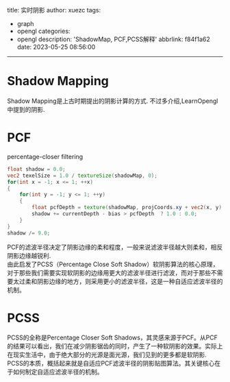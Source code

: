 title: 实时阴影
author: xuezc
tags:
  - graph
  - opengl
categories:
  - opengl
description: 'ShadowMap, PCF,PCSS解释'
abbrlink: f84f1a62
date: 2023-05-25 08:56:00
---
# Shadow Mapping
Shadow Mapping是上古时期提出的阴影计算的方式.
不过多介绍,LearnOpengl中提到的阴影.

# PCF
percentage-closer filtering
```glsl
float shadow = 0.0;
vec2 texelSize = 1.0 / textureSize(shadowMap, 0);
for(int x = -1; x <= 1; ++x)
{
    for(int y = -1; y <= 1; ++y)
    {
        float pcfDepth = texture(shadowMap, projCoords.xy + vec2(x, y) * texelSize).r; 
        shadow += currentDepth - bias > pcfDepth  ? 1.0 : 0.0;        
    }    
}
shadow /= 9.0;
```
PCF的滤波半径决定了阴影边缘的柔和程度，一般来说滤波半径越大则柔和，相反阴影边缘越锐利.  
由此启发了PCSS（Percentage Close Soft Shadow）软阴影算法的核心原理，对于那些我们需要实现软阴影的边缘用更大的滤波半径进行滤波，而对于那些不需要太过柔和阴影边缘的地方，则采用更小的滤波半径，这是一种自适应滤波半径的机制。

# PCSS
PCSS的全称是Percentage Closer Soft Shadows，其灵感来源于PCF。从PCF的结果可以看出，我们在减少阴影锯齿的同时，产生了一种软阴影的效果。实际上在现实生活中，由于绝大部分的光源是面光源，我们见到的更多都是软阴影.  
PCSS的本质，概括起来就是自适应PCF滤波半径的阴影贴图算法。其关键核心在于如何制定自适应滤波半径的机制。

